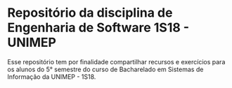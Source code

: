# Repositório da disciplina de Engenharia de Software 1S18 - UNIMEP

Esse repositório tem por finalidade compartilhar recursos e exercícios para os alunos do 5° semestre do curso de Bacharelado em Sistemas de Informação da UNIMEP - 1S18.
